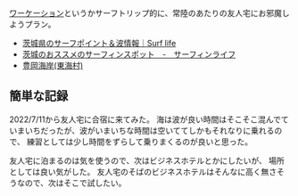 [ワーケーション](%E3%83%AF%E3%83%BC%E3%82%B1%E3%83%BC%E3%82%B7%E3%83%A7%E3%83%B3.md)というかサーフトリップ的に、常陸のあたりの友人宅にお邪魔しようプラン。

- [茨城県のサーフポイント＆波情報｜Surf life](https://www.surf-life.blue/surf/spots/%E8%8C%A8%E5%9F%8E%E7%9C%8C/)
- [茨城のおススメのサーフィンスポット　-　サーフィンライフ](http://nosurfing-nolife.com/spot/ibaraki.html)
- [豊岡海岸(東海村)](https://www.manpuku.co.jp/bbq_ibaraki/spot/archives/1566)

## 簡単な記録

2022/7/11から友人宅に合宿に来てみた。
海は波が良い時間はそこそこ混んでていまいちだったが、波がいまいちな時間は空いててしかもそれなりに乗れるので、
練習としては少し時間をずらして乗りまくるのが良いと思った。

友人宅に泊まるのは気を使うので、次はビジネスホテルとかにしたいが、
場所としては良い気がした。
友人宅のそばのビジネスホテルはそんなに高く無さそうなので、次はそこで試したい。